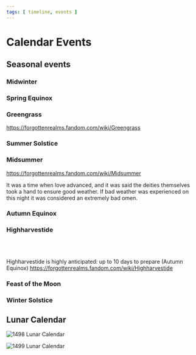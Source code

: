 ```yaml
---
tags: [ timeline, events ]
---
```

# Calendar Events

## Seasonal events

### Midwinter
<span class='ob-timelines' data-date='1498-02-00-00' data-title='Midwinter'></span>
<span class='ob-timelines' data-date='1499-02-00-00' data-title='Midwinter'></span>

### Spring Equinox
<span class='ob-timelines' data-date='1499-03-19-00' data-title='Spring Equinox'></span>
<span class='ob-timelines' data-date='1498-03-19-00' data-title='Spring Equinox'></span>

### Greengrass
<span class='ob-timelines' data-date='1499-05-00-00' data-title='Greengrass'></span>
<span class='ob-timelines' data-date='1498-05-00-00' data-title='Greengrass'></span>

https://forgottenrealms.fandom.com/wiki/Greengrass

### Summer Solstice
<span class='ob-timelines' data-date='1499-06-20-00' data-title='Summer Solstice'></span>
<span class='ob-timelines' data-date='1498-06-20-00' data-title='Summer Solstice'></span>

### Midsummer
<span class='ob-timelines' data-date='1499-08-00-00' data-title='Midsummer'></span>
<span class='ob-timelines' data-date='1498-08-00-00' data-title='Midsummer'></span>

https://forgottenrealms.fandom.com/wiki/Midsummer

It was a time when love advanced, and it was said the deities themselves took a hand to ensure good weather. If bad weather was experienced on this night it was considered an extremely bad omen.

### Autumn Equinox
<span class='ob-timelines' data-date='1499-09-21-00' data-title='Autumn Equinox'></span>
<span class='ob-timelines' data-date='1498-09-21-00' data-title='Autumn Equinox'></span>

### Highharvestide
<span class='ob-timelines' data-class='place' data-date='1499-09-21-00' data-title='Highharvestide excitement'></span>    
<span class='ob-timelines' data-class='place' data-date='1498-09-21-00' data-title='Highharvestide excitement'></span>    
<span class='ob-timelines' data-date='1499-10-00-00' data-title='Highharvestide'></span>
<span class='ob-timelines' data-date='1498-10-00-00' data-title='Highharvestide'></span>

Highharvestide is highly anticipated: up to 10 days to prepare (Autumn Equinox)
https://forgottenrealms.fandom.com/wiki/Highharvestide

### Feast of the Moon
<span class='ob-timelines' data-date='1499-12-00-00' data-title='Feast of the Moon'></span>
<span class='ob-timelines' data-date='1498-12-00-00' data-title='Feast of the Moon'></span>

### Winter Solstice
<span class='ob-timelines' data-date='1499-12-20-00' data-title='Winter Solstice'></span>
<span class='ob-timelines' data-date='1498-12-20-00' data-title='Winter Solstice'></span>

## Lunar Calendar

![1498 Lunar Calendar](../../🗄-assets/attachments/1498-lunar-calendar.png)

![1499 Lunar Calendar](../../🗄-assets/attachments/1499-lunar-calendar.png)
